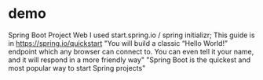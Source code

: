 # demo
Spring Boot Project Web
I used start.spring.io / spring initializr; This guide is in https://spring.io/quickstart
"You will build a classic “Hello World!” endpoint which any browser can connect to. You can even tell it your name, and it will respond in a more friendly way"
"Spring Boot is the quickest and most popular way to start Spring projects"
